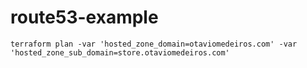 # route53-example

`terraform plan -var 'hosted_zone_domain=otaviomedeiros.com' -var 'hosted_zone_sub_domain=store.otaviomedeiros.com'`